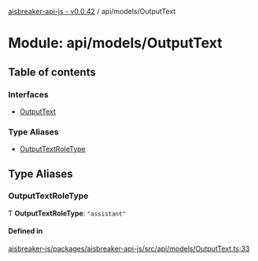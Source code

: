 [aisbreaker-api-js - v0.0.42](../README.md) / api/models/OutputText

# Module: api/models/OutputText

## Table of contents

### Interfaces

- [OutputText](../interfaces/api_models_OutputText.OutputText.md)

### Type Aliases

- [OutputTextRoleType](api_models_OutputText.md#outputtextroletype)

## Type Aliases

### OutputTextRoleType

Ƭ **OutputTextRoleType**: ``"assistant"``

#### Defined in

[aisbreaker-js/packages/aisbreaker-api-js/src/api/models/OutputText.ts:33](https://github.com/aisbreaker/aisbreaker-js/blob/develop/packages/aisbreaker-api-js/src/api/models/OutputText.ts#L33)

